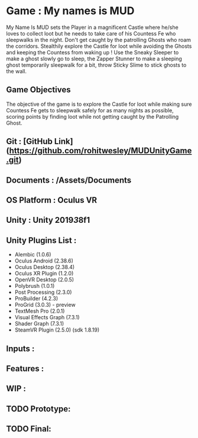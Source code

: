# Game : My names is MUD
My Name Is MUD sets the Player in a magnificent Castle where he/she loves to collect loot but he needs to take care of his Countess Fe who sleepwalks in the night. Don't get caught by the patrolling Ghosts who roam the corridors. Stealthily explore the Castle for loot while avoiding the Ghosts and keeping the Countess from waking up ! Use the Sneaky Sleeper to make a ghost slowly go to sleep, the Zapper Stunner to make a sleeping ghost temporarily sleepwalk for a bit, throw Sticky Slime to stick ghosts to the wall.

## Game Objectives 
The objective of the game is to explore the Castle for loot while making sure Countess Fe gets to sleepwalk safely for as many nights as possible, scoring points by finding loot while not getting caught by the Patrolling Ghost.

## Git : [GitHub Link] (https://github.com/rohitwesley/MUDUnityGame.git)

## Documents : /Assets/Documents

## OS Platform : Oculus VR

## Unity : Unity 2019*3*8f1

## Unity Plugins List :
* Alembic (1.0.6)
* Oculus Android (2.38.6)
* Oculus Desktop (2.38.4)
* Oculus XR Plugin (1.2.0)
* OpenVR Desktop (2.0.5)
* Polybrush (1.0.1)
* Post Processing (2.3.0)
* ProBuilder (4.2.3)
* ProGrid (3.0.3) - preview
* TextMesh Pro (2.0.1)
* Visual Effects Graph (7.3.1)
* Shader Graph (7.3.1)
* SteamVR Plugin (2.5.0) (sdk 1.8.19)

## Inputs :

## Features :

## WIP :

## TODO Prototype:

## TODO Final:
